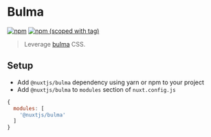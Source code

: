# Bulma
[![npm](https://img.shields.io/npm/dt/@nuxtjs/bluma.svg?style=flat-square)](https://npmjs.com/package/@nuxtjs/bluma)
[![npm (scoped with tag)](https://img.shields.io/npm/v/@nuxtjs/bluma/latest.svg?style=flat-square)](https://npmjs.com/package/@nuxtjs/bluma)

> Leverage [bulma](http://github.com/jgthms/bulma) CSS.

## Setup
- Add `@nuxtjs/bulma` dependency using yarn or npm to your project
- Add `@nuxtjs/bulma` to `modules` section of `nuxt.config.js`
```js
{
  modules: [
    '@nuxtjs/bulma'
  ]
}
````
